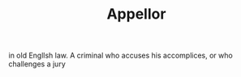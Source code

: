 ---
title: Appellor
permalink: "/definitions/appellor.html"
body: in old Engllsh law. A criminal who accuses his accomplices, or who challenges
  a jury
published_at: '2018-07-07'
layout: post
---